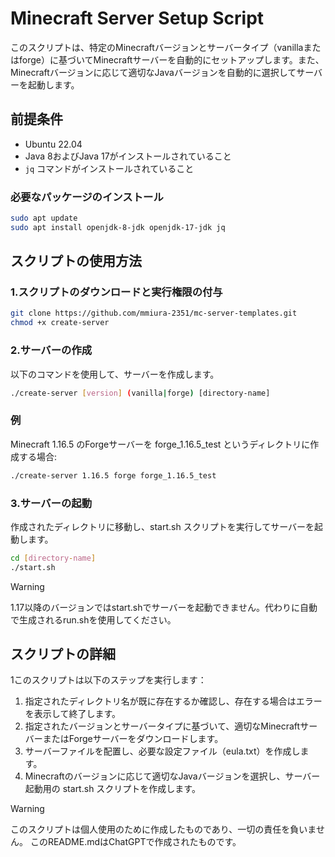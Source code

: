 # Minecraft Server Setup Script

このスクリプトは、特定のMinecraftバージョンとサーバータイプ（vanillaまたはforge）に基づいてMinecraftサーバーを自動的にセットアップします。また、Minecraftバージョンに応じて適切なJavaバージョンを自動的に選択してサーバーを起動します。

## 前提条件

- Ubuntu 22.04
- Java 8およびJava 17がインストールされていること
- `jq` コマンドがインストールされていること

### 必要なパッケージのインストール

```bash
sudo apt update
sudo apt install openjdk-8-jdk openjdk-17-jdk jq
```

## スクリプトの使用方法
### 1.スクリプトのダウンロードと実行権限の付与
```bash
git clone https://github.com/mmiura-2351/mc-server-templates.git
chmod +x create-server
```

### 2.サーバーの作成
以下のコマンドを使用して、サーバーを作成します。
```bash
./create-server [version] (vanilla|forge) [directory-name]
```

### 例
Minecraft 1.16.5 のForgeサーバーを forge_1.16.5_test というディレクトリに作成する場合:
```bash
./create-server 1.16.5 forge forge_1.16.5_test
```

### 3.サーバーの起動
作成されたディレクトリに移動し、start.sh スクリプトを実行してサーバーを起動します。
```bash
cd [directory-name]
./start.sh
```

> [!WARNING]
> 1.17以降のバージョンではstart.shでサーバーを起動できません。代わりに自動で生成されるrun.shを使用してください。

## スクリプトの詳細
1このスクリプトは以下のステップを実行します：
1. 指定されたディレクトリ名が既に存在するか確認し、存在する場合はエラーを表示して終了します。
2. 指定されたバージョンとサーバータイプに基づいて、適切なMinecraftサーバーまたはForgeサーバーをダウンロードします。
3. サーバーファイルを配置し、必要な設定ファイル（eula.txt）を作成します。
4. Minecraftのバージョンに応じて適切なJavaバージョンを選択し、サーバー起動用の start.sh スクリプトを作成します。

> [!WARNING]
> このスクリプトは個人使用のために作成したものであり、一切の責任を負いません。
> このREADME.mdはChatGPTで作成されたものです。
